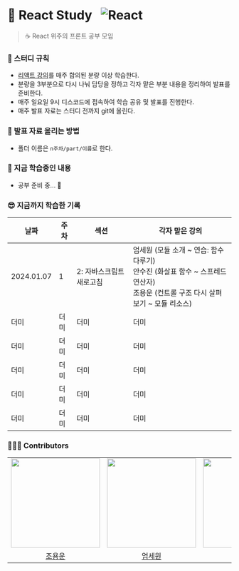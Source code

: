 # :book: React Study &nbsp;   ![React](https://img.shields.io/badge/React-20232A?style=for-the-badge&logo=react&logoColor=61DAFB) 

> ☕ React 위주의 프론트 공부 모임  

### :thinking: 스터디 규칙
- [리액트 강의](https://www.udemy.com/course/best-react/)를 매주 합의된 분량 이상 학습한다.
- 분량을 3부분으로 다시 나눠 담당을 정하고 각자 맡은 부분 내용을 정리하여 발표를 준비한다.
- 매주 일요일 9시 디스코드에 접속하여 학습 공유 및 발표를 진행한다.
- 매주 발표 자료는 스터디 전까지 git에 올린다.  
 

### :pencil: 발표 자료 올리는 방법   
- 폴더 이름은 ```n주차/part/이름```로 한다.  
  


### 👀 지금 학습중인 내용 
- 공부 준비 중... 🤔

### 😎 지금까지 학습한 기록
  
| 날짜 | 주차 | 섹션 | 각자 맡은 강의 |
|    -    |    -     |   -   |   -  |
| 2024.01.07 | 1 | 2: 자바스크립트 새로고침 | 엄세원 (모듈 소개 ~ 연습: 함수 다루기) <br/> 안수진 (화살표 함수 ~ 스프레드 연산자) <br/> 조용운 (컨트롤 구조 다시 살펴보기 ~ 모듈 리소스) |
|더미| 더미 | 더미 | 더미 |
|더미| 더미 | 더미 | 더미 |
|더미| 더미 | 더미 | 더미 |
|더미| 더미 | 더미 | 더미 |
|더미| 더미 | 더미 | 더미 |


### 🙆‍♂️🙆 Contributors
|       |        |      | 
|   :--------:     |    :-------:     |   :----------:  | 
| [<img src="https://avatars.githubusercontent.com/u/112466460" width="200">](https://github.com/chomchom96) | [<img src="https://avatars.githubusercontent.com/u/137035446" width="200">](https://github.com/serethia) | [<img src="https://avatars.githubusercontent.com/u/139312979" width="200">](https://github.com/sujinann) | 
| [조용운](https://github.com/chomchom96) | [엄세원](https://github.com/serethia) | [안수진](https://github.com/sujinann) |
